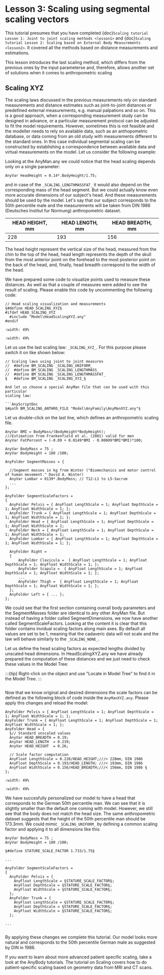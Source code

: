 # Lesson 3: Scaling using segmental scaling vectors

This tutorial presumes that you have completed {doc}`Scaling tutorial
Lesson 1: Joint to joint scaling methods <lesson1>` and {doc}`Scaling tutorial
Lesson 2: Scaling based on External Body Measurements <lesson2>`. It
covered all the methods based on distance measurements and estimations.

This lesson introduces the last scaling method, which differs from the previous
ones by the input parameterse and, therefore, allows another set of
solutions when it comes to anthropometric scaling

## Scaling XYZ

The scaling laws discussed in the previous measurements rely on standard
measurements and distance estimates such as joint-to-joint distances or
predefined external measurements, e.g. manual palpations and so on.
This is a good approach, when a corresponding measurement study can be
designed in advance, or a particular measurement protocol can be adjusted
to fit the model requirements. However, sometimes this is not feasible
and the modeller needs to rely on available data, such as an anthopometric
database, or data coming from an old study with measurements different
to the standard ones. In this case individual segmental scaling can be
constructed by establishing a correspondence between available data and
virtual measurements on the model. Let us consider the following example:

Looking at the AnyMan.any we could notice that the head scaling depends only
on a single parameter:

```AnyScriptDoc
AnyVar HeadHeight = 0.14*.BodyHeight/1.75;
```

and in case of the `_SCALING_LENGTHMASSFAT_` it would also depend on the
corresponding mass of the head segment. But we could actually know even more
accurate dimensions of our subject's head. And these measurements should
be used by the model. Let's say that our subject corresponds to the 50th
percentile male and the measurements will be taken from DIN 1986 (Deutsches
Institut fur Normung) anthropometric dataset.

| HEAD HEIGHT, mm | HEAD LENGTH, mm | HEAD BREADTH, mm |
| --------------- | --------------- | ---------------- |
| 228             | 193             | 156              |

The head height represent the vertical size of the head, measured from the
chin to the top of the head, head length represents the depth of the skull
from the most anterior point on the forehead to the most posterior point on
the back of the head, and, finally, head breadth correspond to the width of
the head.

We have prepared some code to visualize points used to measure these distances.
As well as that a couple of measures were added to see the result of scaling.
Please enable this code by uncommenting the following code:

```AnyScriptDoc
// Head scaling visualization and measurements
§#define HEAD_SCALING_XYZ§
#ifdef HEAD_SCALING_XYZ
  #include "Model\HeadScalingXYZ.any"
#endif
```

```{image} _static/lesson3/HeadMarkersFrontView.jpg
:width: 49%
```

```{image} _static/lesson3/HeadMarkersLateralView.jpg
:width: 49%
```

Let us use the last scaling law: `_SCALING_XYZ_`. For this purpose please
switch it on like shown below:

```AnyScriptDoc
// Scaling laws using joint to joint measures
//  #define BM_SCALING _SCALING_UNIFORM_
//  #define BM_SCALING _SCALING_LENGTHMASS_
//  #define BM_SCALING _SCALING_LENGTHMASSFAT_
§   #define BM_SCALING _SCALING_XYZ_§

And let us choose a special AnyMan file that can be used with this particular
scaling law:

```AnyScriptDoc
§#path BM_SCALING_ANTHRO_FILE "Model\AnyFamily\AnyManXYZ.any"§
```

Let us double-click on the last line, which defines an anthropometric scaling file.

```AnyScriptDoc
AnyVar BMI = BodyMass/(BodyHeight*BodyHeight);
///Estimation from Frankenfield et al. (2001) valid for men
AnyVar FatPercent = (-0.09 + 0.0149*BMI - 0.00009*BMI*BMI)*100;

AnyVar BodyMass = 75 ;
AnyVar BodyHeight = 180 /100;

AnyFolder SegmentMasses = {

  //Segment masses in kg from Winter ("Biomechanics and motor control of human movement." David A. Winter)
  AnyVar Lumbar = 0139*.BodyMass; // T12-L1 to L5-Sacrum
  ...
};

AnyFolder SegmentScaleFactors =
{
  AnyFolder Pelvis = { AnyFloat LengthScale = 1; AnyFloat DepthScale = 1; AnyFloat WidthScale = 1; };
  AnyFolder Trunk = { AnyFloat LengthScale = 1; AnyFloat DepthScale = 1; AnyFloat WidthScale = 1; };
  AnyFolder Head = { AnyFloat LengthScale = 1; AnyFloat DepthScale = 1; AnyFloat WidthScale = 1;
  AnyFolder Neck = { AnyFloat LengthScale = 1; AnyFloat DepthScale = 1; AnyFloat WidthScale = 1;
  AnyFolder Lumbar = { AnyFloat LengthScale = 1; AnyFloat DepthScale = 1; AnyFloat WidthScale = 1; };

  AnyFolder Right =
  {
      AnyFolder Clavicula =  { AnyFloat LengthScale = 1; AnyFloat DepthScale = 1; AnyFloat WidthScale = 1; };
      AnyFolder Scapula =  { AnyFloat LengthScale = 1; AnyFloat DepthScale = 1; AnyFloat WidthScale = 1; };
      ...
      AnyFolder Thigh =  { AnyFloat LengthScale = 1; AnyFloat DepthScale = 1; AnyFloat WidthScale = 1; };
  };
  AnyFolder Left = { ... };
};
```

We could see that the first section containing overall body parameters and the
SegmentMasses folder are identical to any other AnyMan file. But instead of having
a folder called SegmentDimensions, we now have another called SegmentScaleFactors.
Looking at the content it is clear that this folder contains invidual scaling
factors along main axes. By default all values are set to be 1, meaning that
the cadaveric data will not scale and the law will behave similarly to the
`_SCALING_NONE_`.

Let us define the head scaling factors as expected lengths divided by unscaled
head dimensions. In HeadScalingXYZ.any we have already prepared the
computation of these distances and we just need to check these values in the Model
Tree:

:::{tip}
Right-click on the object and use "Locate in Model Tree" to find it in the Model Tree.
:::

```{image} _static/lesson3/HeadDimensionsModelTree.jpg
```

Now that we know original and desired dimensions the scale factors can be defined as
the following block of code inside the `AnyManXYZ.any`. Please apply this changes and
reload the model:

```AnyScriptDoc
AnyFolder Pelvis = { AnyFloat LengthScale = 1; AnyFloat DepthScale = 1; AnyFloat WidthScale = 1; };
AnyFolder Trunk = { AnyFloat LengthScale = 1; AnyFloat DepthScale = 1; AnyFloat WidthScale = 1; };
AnyFolder Head = {
  §// Standard unscaled values
  AnyVar HEAD_BREADTH = 0.19;
  AnyVar HEAD_LENGTH  = 0.239;
  AnyVar HEAD_HEIGHT  = 0.26;

  // Scale factor computation
  AnyFloat LengthScale = 0.228/HEAD_HEIGHT;///< 228mm, DIN 1986
  AnyFloat DepthScale = 0.193/HEAD_LENGTH; ///< 193mm, DIN 1986
  AnyFloat WidthScale = 0.156/HEAD_BREADTH;///< 156mm, DIN 1986 §
};
```

```{image} _static/lesson3/HeadMarkersFrontView.jpg
:width: 49%
```

```{image} _static/lesson3/HeadMarkersAppliedFrontView.jpg
:width: 49%
```

We have succesfully personalized our model to have a head that corresponds to
the German 50th percentile man. We can see that it is slightly smaller than
the default one coming with model. However, we still see that the body does not
match the head size. The same anthropometric dataset suggests that the height
of the 50th percentile man should be 173.3mm. We could mimic `_SCALING_UNIFORM_`
by defining a common scaling factor and applying it to all dimensions like this:

```AnyScriptDoc
AnyVar BodyMass = 75 ;
AnyVar BodyHeight = 180 /100;

§#define STATURE_SCALE_FACTOR 1.733/1.75§

...

AnyFolder SegmentScaleFactors =
{
  AnyFolder Pelvis = {
    AnyFloat LengthScale = §STATURE_SCALE_FACTOR§;
    AnyFloat DepthScale = §STATURE_SCALE_FACTOR§;
    AnyFloat WidthScale = §STATURE_SCALE_FACTOR§;
  };
  AnyFolder Trunk = {
    AnyFloat LengthScale = §STATURE_SCALE_FACTOR§;
    AnyFloat DepthScale = §STATURE_SCALE_FACTOR§;
    AnyFloat WidthScale = §STATURE_SCALE_FACTOR§;
  };

...
```

```{image} _static/lesson3/ScalingXYZFinal.jpg
```

By applying these changes we complete this tutorial. Our model looks more natural
and corresponds to the 50th percentile German male as suggested by DIN in 1986.

If you want to learn about more advanced patient specific scaling, take a look at the
AnyBody tutorials. The tutorial on Scaling covers how to do patient-specific scaling based on
geometry data from MRI and CT scans.
